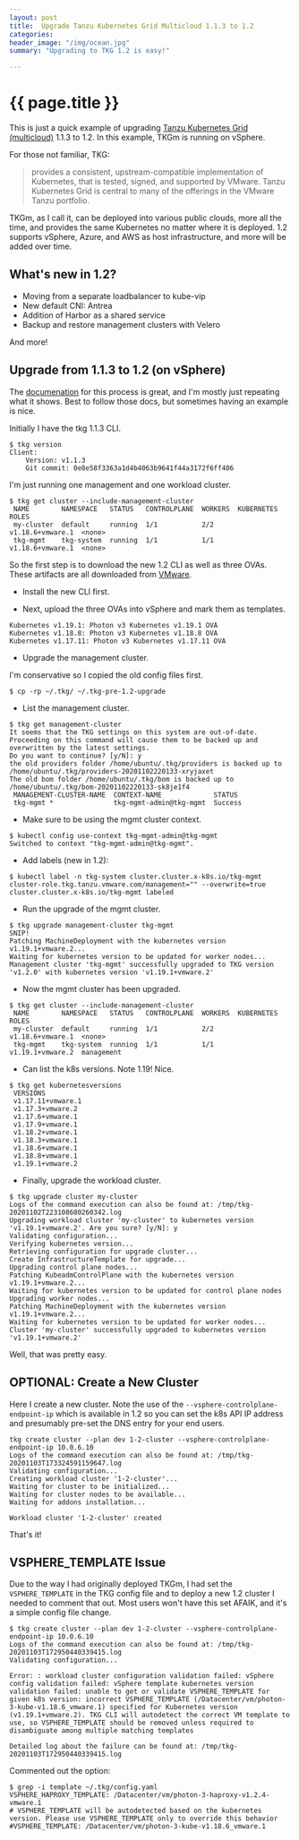 ```yaml
---
layout: post
title:  Upgrade Tanzu Kubernetes Grid Multicloud 1.1.3 to 1.2
categories:
header_image: "/img/ocean.jpg"
summary: "Upgrading to TKG 1.2 is easy!"

---
```


# {{ page.title }}

This is just a quick example of upgrading [Tanzu Kubernetes Grid (multicloud)](https://docs.vmware.com/en/VMware-Tanzu-Kubernetes-Grid/index.html) 1.1.3 to 1.2. In this example, TKGm is running on vSphere.

For those not familiar, TKG:

>provides a consistent, upstream-compatible implementation of Kubernetes, that is tested, signed, and supported by VMware. Tanzu Kubernetes Grid is central to many of the offerings in the VMware Tanzu portfolio.

TKGm, as I call it, can be deployed into various public clouds, more all the time, and provides the same Kubernetes no matter where it is deployed. 1.2 supports vSphere, Azure, and AWS as host infrastructure, and more will be added over time.

## What's new in 1.2?

* Moving from a separate loadbalancer to kube-vip
* New default CNI: Antrea
* Addition of Harbor as a shared service
* Backup and restore management clusters with Velero

And more!

## Upgrade from 1.1.3 to 1.2 (on vSphere)

The [documenation](https://docs.vmware.com/en/VMware-Tanzu-Kubernetes-Grid/1.2/vmware-tanzu-kubernetes-grid-12/GUID-upgrade-tkg-management-cluster.html) for this process is great, and I'm mostly just repeating what it shows. Best to follow those docs, but sometimes having an example is nice.

Initially I have the tkg 1.1.3 CLI.

```
$ tkg version
Client:
	Version: v1.1.3
	Git commit: 0e8e58f3363a1d4b4063b9641f44a3172f6ff406
```

I'm just running one management and one workload cluster.

```
$ tkg get cluster --include-management-cluster
 NAME        NAMESPACE   STATUS   CONTROLPLANE  WORKERS  KUBERNETES        ROLES  
 my-cluster  default     running  1/1           2/2      v1.18.6+vmware.1  <none> 
 tkg-mgmt    tkg-system  running  1/1           1/1      v1.18.6+vmware.1  <none> 
```

So the first step is to download the new 1.2 CLI as well as three OVAs. These artifacts are all downloaded from [VMware](https://my.vmware.com).

* Install the new CLI first.

* Next, upload the three OVAs into vSphere and mark them as templates.

```
Kubernetes v1.19.1: Photon v3 Kubernetes v1.19.1 OVA
Kubernetes v1.18.8: Photon v3 Kubernetes v1.18.8 OVA
Kubernetes v1.17.11: Photon v3 Kubernetes v1.17.11 OVA
```

* Upgrade the management cluster.

I'm conservative so I copied the old config files first.

```
$ cp -rp ~/.tkg/ ~/.tkg-pre-1.2-upgrade
```

* List the management cluster.

```
$ tkg get management-cluster
It seems that the TKG settings on this system are out-of-date. Proceeding on this command will cause them to be backed up and overwritten by the latest settings.
Do you want to continue? [y/N]: y
the old providers folder /home/ubuntu/.tkg/providers is backed up to /home/ubuntu/.tkg/providers-20201102220133-xryjaxet
The old bom folder /home/ubuntu/.tkg/bom is backed up to /home/ubuntu/.tkg/bom-20201102220133-sk8je1f4
 MANAGEMENT-CLUSTER-NAME  CONTEXT-NAME             STATUS  
 tkg-mgmt *               tkg-mgmt-admin@tkg-mgmt  Success 
```

* Make sure to be using the mgmt cluster context.

```
$ kubectl config use-context tkg-mgmt-admin@tkg-mgmt 
Switched to context "tkg-mgmt-admin@tkg-mgmt".
```

* Add labels (new in 1.2):

```
$ kubectl label -n tkg-system cluster.cluster.x-k8s.io/tkg-mgmt cluster-role.tkg.tanzu.vmware.com/management="" --overwrite=true
cluster.cluster.x-k8s.io/tkg-mgmt labeled
```

* Run the upgrade of the mgmt cluster.

```
$ tkg upgrade management-cluster tkg-mgmt
SNIP!
Patching MachineDeployment with the kubernetes version v1.19.1+vmware.2...
Waiting for kubernetes version to be updated for worker nodes...
Management cluster 'tkg-mgmt' successfully upgraded to TKG version 'v1.2.0' with kubernetes version 'v1.19.1+vmware.2'
```

* Now the mgmt cluster has been upgraded.

```
$ tkg get cluster --include-management-cluster
 NAME        NAMESPACE   STATUS   CONTROLPLANE  WORKERS  KUBERNETES        ROLES      
 my-cluster  default     running  1/1           2/2      v1.18.6+vmware.1  <none>     
 tkg-mgmt    tkg-system  running  1/1           1/1      v1.19.1+vmware.2  management 
```

* Can list the k8s versions. Note 1.19! Nice.

```
$ tkg get kubernetesversions
 VERSIONS          
 v1.17.11+vmware.1 
 v1.17.3+vmware.2  
 v1.17.6+vmware.1  
 v1.17.9+vmware.1  
 v1.18.2+vmware.1  
 v1.18.3+vmware.1  
 v1.18.6+vmware.1  
 v1.18.8+vmware.1  
 v1.19.1+vmware.2  
```

* Finally, upgrade the workload cluster.

```
$ tkg upgrade cluster my-cluster
Logs of the command execution can also be found at: /tmp/tkg-20201102T223108680260342.log
Upgrading workload cluster 'my-cluster' to kubernetes version 'v1.19.1+vmware.2'. Are you sure? [y/N]: y
Validating configuration...
Verifying kubernetes version...
Retrieving configuration for upgrade cluster...
Create InfrastructureTemplate for upgrade...
Upgrading control plane nodes...
Patching KubeadmControlPlane with the kubernetes version v1.19.1+vmware.2...
Waiting for kubernetes version to be updated for control plane nodes
Upgrading worker nodes...
Patching MachineDeployment with the kubernetes version v1.19.1+vmware.2...
Waiting for kubernetes version to be updated for worker nodes...
Cluster 'my-cluster' successfully upgraded to kubernetes version 'v1.19.1+vmware.2'
```

Well, that was pretty easy.

## OPTIONAL: Create a New Cluster

Here I create a new cluster. Note the use of the `--vsphere-controlplane-endpoint-ip` which is available in 1.2 so you can set the k8s API IP address and presumably pre-set the DNS entry for your end users.

```
tkg create cluster --plan dev 1-2-cluster --vsphere-controlplane-endpoint-ip 10.0.6.10
Logs of the command execution can also be found at: /tmp/tkg-20201103T173324591159647.log
Validating configuration...
Creating workload cluster '1-2-cluster'...
Waiting for cluster to be initialized...
Waiting for cluster nodes to be available...
Waiting for addons installation...

Workload cluster '1-2-cluster' created
```

That's it!

## VSPHERE_TEMPLATE Issue

Due to the way I had originally deployed TKGm, I had set the `VSPHERE_TEMPLATE` in the TKG config file and to deploy a new 1.2 cluster I needed to comment that out. Most users won't have this set AFAIK, and it's a simple config file change.

```
$ tkg create cluster --plan dev 1-2-cluster --vsphere-controlplane-endpoint-ip 10.0.6.10
Logs of the command execution can also be found at: /tmp/tkg-20201103T172950440339415.log
Validating configuration...

Error: : workload cluster configuration validation failed: vSphere config validation failed: vSphere template kubernetes version validation failed: unable to get or validate VSPHERE_TEMPLATE for given k8s version: incorrect VSPHERE_TEMPLATE (/Datacenter/vm/photon-3-kube-v1.18.6_vmware.1) specified for Kubernetes version (v1.19.1+vmware.2). TKG CLI will autodetect the correct VM template to use, so VSPHERE_TEMPLATE should be removed unless required to disambiguate among multiple matching templates

Detailed log about the failure can be found at: /tmp/tkg-20201103T172950440339415.log
```

Commented out the option:

```
$ grep -i template ~/.tkg/config.yaml 
VSPHERE_HAPROXY_TEMPLATE: /Datacenter/vm/photon-3-haproxy-v1.2.4-vmware.1
# VSPHERE_TEMPLATE will be autodetected based on the kubernetes version. Please use VSPHERE_TEMPLATE only to override this behavior
#VSPHERE_TEMPLATE: /Datacenter/vm/photon-3-kube-v1.18.6_vmware.1
```


